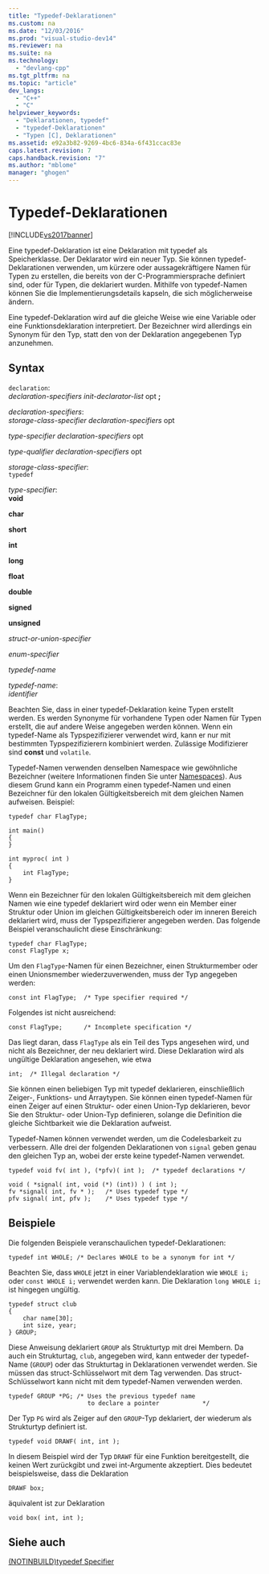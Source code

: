```yaml
---
title: "Typedef-Deklarationen"
ms.custom: na
ms.date: "12/03/2016"
ms.prod: "visual-studio-dev14"
ms.reviewer: na
ms.suite: na
ms.technology: 
  - "devlang-cpp"
ms.tgt_pltfrm: na
ms.topic: "article"
dev_langs: 
  - "C++"
  - "C"
helpviewer_keywords: 
  - "Deklarationen, typedef"
  - "typedef-Deklarationen"
  - "Typen [C], Deklarationen"
ms.assetid: e92a3b82-9269-4bc6-834a-6f431ccac83e
caps.latest.revision: 7
caps.handback.revision: "7"
ms.author: "mblome"
manager: "ghogen"
---
```

# Typedef-Deklarationen
[!INCLUDE[vs2017banner](../assembler/inline/includes/vs2017banner.md)]

Eine typedef\-Deklaration ist eine Deklaration mit typedef als Speicherklasse.  Der Deklarator wird ein neuer Typ.  Sie können typedef\-Deklarationen verwenden, um kürzere oder aussagekräftigere Namen für Typen zu erstellen, die bereits von der C\-Programmiersprache definiert sind, oder für Typen, die deklariert wurden.  Mithilfe von typedef\-Namen können Sie die Implementierungsdetails kapseln, die sich möglicherweise ändern.  
  
 Eine typedef\-Deklaration wird auf die gleiche Weise wie eine Variable oder eine Funktionsdeklaration interpretiert. Der Bezeichner wird allerdings ein Synonym für den Typ, statt den von der Deklaration angegebenen Typ anzunehmen.  
  
## Syntax  
 `declaration`:  
 *declaration\-specifiers init\-declarator\-list*  opt               **;**  
  
 *declaration\-specifiers*:  
 *storage\-class\-specifier declaration\-specifiers*  opt  
  
 *type\-specifier declaration\-specifiers*  opt  
  
 *type\-qualifier declaration\-specifiers*  opt  
  
 *storage\-class\-specifier*:  
 `typedef`  
  
 *type\-specifier*:  
 **void**  
  
 **char**  
  
 **short**  
  
 **int**  
  
 **long**  
  
 **float**  
  
 **double**  
  
 **signed**  
  
 **unsigned**  
  
 *struct\-or\-union\-specifier*  
  
 *enum\-specifier*  
  
 *typedef\-name*  
  
 *typedef\-name*:  
 *identifier*  
  
 Beachten Sie, dass in einer typedef\-Deklaration keine Typen erstellt werden.  Es werden Synonyme für vorhandene Typen oder Namen für Typen erstellt, die auf andere Weise angegeben werden können.  Wenn ein typedef\-Name als Typspezifizierer verwendet wird, kann er nur mit bestimmten Typspezifizierern kombiniert werden.  Zulässige Modifizierer sind **const** und `volatile`.  
  
 Typedef\-Namen verwenden denselben Namespace wie gewöhnliche Bezeichner \(weitere Informationen finden Sie unter [Namespaces](../c-language/name-spaces.md)\).  Aus diesem Grund kann ein Programm einen typedef\-Namen und einen Bezeichner für den lokalen Gültigkeitsbereich mit dem gleichen Namen aufweisen.  Beispiel:  
  
```  
typedef char FlagType;  
  
int main()  
{  
}  
  
int myproc( int )  
{  
    int FlagType;  
}  
```  
  
 Wenn ein Bezeichner für den lokalen Gültigkeitsbereich mit dem gleichen Namen wie eine typedef deklariert wird oder wenn ein Member einer Struktur oder Union im gleichen Gültigkeitsbereich oder im inneren Bereich deklariert wird, muss der Typspezifizierer angegeben werden.  Das folgende Beispiel veranschaulicht diese Einschränkung:  
  
```  
typedef char FlagType;  
const FlagType x;  
```  
  
 Um den `FlagType`\-Namen für einen Bezeichner, einen Strukturmember oder einen Unionsmember wiederzuverwenden, muss der Typ angegeben werden:  
  
```  
const int FlagType;  /* Type specifier required */  
```  
  
 Folgendes ist nicht ausreichend:  
  
```  
const FlagType;      /* Incomplete specification */  
```  
  
 Das liegt daran, dass `FlagType` als ein Teil des Typs angesehen wird, und nicht als Bezeichner, der neu deklariert wird.  Diese Deklaration wird als ungültige Deklaration angesehen, wie etwa  
  
```  
int;  /* Illegal declaration */  
```  
  
 Sie können einen beliebigen Typ mit typedef deklarieren, einschließlich Zeiger\-, Funktions\- und Arraytypen.  Sie können einen typedef\-Namen für einen Zeiger auf einen Struktur\- oder einen Union\-Typ deklarieren, bevor Sie den Struktur\- oder Union\-Typ definieren, solange die Definition die gleiche Sichtbarkeit wie die Deklaration aufweist.  
  
 Typedef\-Namen können verwendet werden, um die Codelesbarkeit zu verbessern.  Alle drei der folgenden Deklarationen von `signal` geben genau den gleichen Typ an, wobei der erste keine typedef\-Namen verwendet.  
  
```  
typedef void fv( int ), (*pfv)( int );  /* typedef declarations */  
  
void ( *signal( int, void (*) (int)) ) ( int );  
fv *signal( int, fv * );   /* Uses typedef type */  
pfv signal( int, pfv );    /* Uses typedef type */  
```  
  
## Beispiele  
 Die folgenden Beispiele veranschaulichen typedef\-Deklarationen:  
  
```  
typedef int WHOLE; /* Declares WHOLE to be a synonym for int */  
```  
  
 Beachten Sie, dass `WHOLE` jetzt in einer Variablendeklaration wie `WHOLE i;` oder `const WHOLE i;` verwendet werden kann.  Die Deklaration `long WHOLE i;` ist hingegen ungültig.  
  
```  
typedef struct club   
{  
    char name[30];  
    int size, year;  
} GROUP;  
```  
  
 Diese Anweisung deklariert `GROUP` als Strukturtyp mit drei Membern.  Da auch ein Strukturtag, `club`, angegeben wird, kann entweder der typedef\-Name \(`GROUP`\) oder das Strukturtag in Deklarationen verwendet werden.  Sie müssen das struct\-Schlüsselwort mit dem Tag verwenden. Das struct\-Schlüsselwort kann nicht mit dem typedef\-Namen verwenden werden.  
  
```  
typedef GROUP *PG; /* Uses the previous typedef name   
                      to declare a pointer            */  
```  
  
 Der Typ `PG` wird als Zeiger auf den `GROUP`\-Typ deklariert, der wiederum als Strukturtyp definiert ist.  
  
```  
typedef void DRAWF( int, int );  
```  
  
 In diesem Beispiel wird der Typ `DRAWF` für eine Funktion bereitgestellt, die keinen Wert zurückgibt und zwei int\-Argumente akzeptiert.  Dies bedeutet beispielsweise, dass die Deklaration  
  
```  
DRAWF box;   
```  
  
 äquivalent ist zur Deklaration  
  
```  
void box( int, int );  
```  
  
## Siehe auch  
 [\(NOTINBUILD\)typedef Specifier](assetId:///cc96cf26-ba93-4179-951e-695d1f5fdcf1)